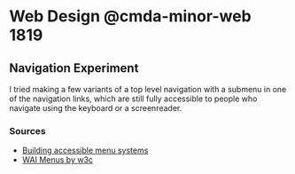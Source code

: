 # Web Design @cmda-minor-web 1819

## Navigation Experiment
I tried making a few variants of a top level navigation with a submenu in one of the navigation links, which are still fully accessible to people who navigate using the keyboard or a screenreader.

### Sources
- [Building accessible menu systems](https://www.smashingmagazine.com/2017/11/building-accessible-menu-systems/)
- [WAI Menus by w3c](https://www.w3.org/WAI/tutorials/menus/structure/)
